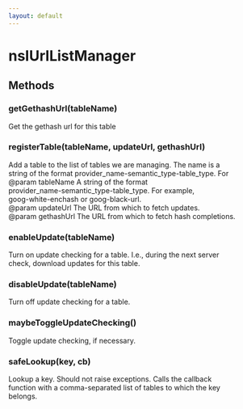 ```yaml
---
layout: default
---
```


# nsIUrlListManager #

## Methods ##

### getGethashUrl(tableName) ###
  
Get the gethash url for this table  
  

### registerTable(tableName, updateUrl, gethashUrl) ###
  
Add a table to the list of tables we are managing. The name is a  
string of the format provider_name-semantic_type-table_type.  For  
@param tableName A string of the format  
       provider_name-semantic_type-table_type.  For example,  
       goog-white-enchash or goog-black-url.  
@param updateUrl The URL from which to fetch updates.  
@param gethashUrl The URL from which to fetch hash completions.  
  

### enableUpdate(tableName) ###
  
Turn on update checking for a table. I.e., during the next server  
check, download updates for this table.  
  

### disableUpdate(tableName) ###
  
Turn off update checking for a table.  
  

### maybeToggleUpdateChecking() ###
  
Toggle update checking, if necessary.  
  

### safeLookup(key, cb) ###
  
Lookup a key.  Should not raise exceptions.  Calls the callback  
function with a comma-separated list of tables to which the key  
belongs.  
  
